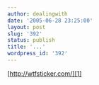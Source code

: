 ```yaml
---
author: dealingwith
date: '2005-06-28 23:25:00'
layout: post
slug: '392'
status: publish
title: '...'
wordpress_id: '392'
---
```


[http://wtfsticker.com/][1]

   [1]: http://wtfsticker.com/

